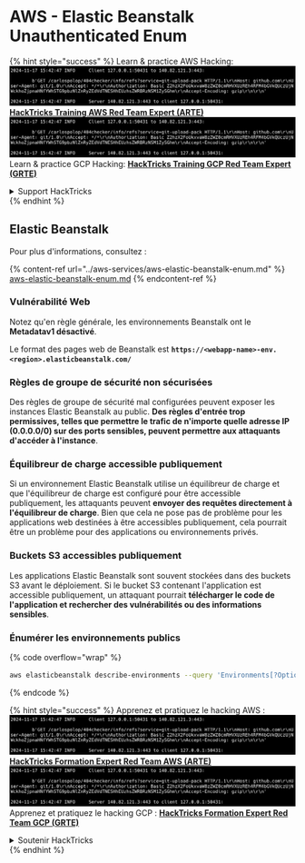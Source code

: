 # AWS - Elastic Beanstalk Unauthenticated Enum

{% hint style="success" %}
Learn & practice AWS Hacking:<img src="../../../.gitbook/assets/image (1).png" alt="" data-size="line">[**HackTricks Training AWS Red Team Expert (ARTE)**](https://training.hacktricks.xyz/courses/arte)<img src="../../../.gitbook/assets/image (1).png" alt="" data-size="line">\
Learn & practice GCP Hacking: <img src="../../../.gitbook/assets/image (2).png" alt="" data-size="line">[**HackTricks Training GCP Red Team Expert (GRTE)**<img src="../../../.gitbook/assets/image (2).png" alt="" data-size="line">](https://training.hacktricks.xyz/courses/grte)

<details>

<summary>Support HackTricks</summary>

* Check the [**subscription plans**](https://github.com/sponsors/carlospolop)!
* **Join the** 💬 [**Discord group**](https://discord.gg/hRep4RUj7f) or the [**telegram group**](https://t.me/peass) or **follow** us on **Twitter** 🐦 [**@hacktricks\_live**](https://twitter.com/hacktricks\_live)**.**
* **Share hacking tricks by submitting PRs to the** [**HackTricks**](https://github.com/carlospolop/hacktricks) and [**HackTricks Cloud**](https://github.com/carlospolop/hacktricks-cloud) github repos.

</details>
{% endhint %}

## Elastic Beanstalk

Pour plus d'informations, consultez :

{% content-ref url="../aws-services/aws-elastic-beanstalk-enum.md" %}
[aws-elastic-beanstalk-enum.md](../aws-services/aws-elastic-beanstalk-enum.md)
{% endcontent-ref %}

### Vulnérabilité Web

Notez qu'en règle générale, les environnements Beanstalk ont le **Metadatav1 désactivé**.

Le format des pages web de Beanstalk est **`https://<webapp-name>-env.<region>.elasticbeanstalk.com/`**

### Règles de groupe de sécurité non sécurisées

Des règles de groupe de sécurité mal configurées peuvent exposer les instances Elastic Beanstalk au public. **Des règles d'entrée trop permissives, telles que permettre le trafic de n'importe quelle adresse IP (0.0.0.0/0) sur des ports sensibles, peuvent permettre aux attaquants d'accéder à l'instance**.

### Équilibreur de charge accessible publiquement

Si un environnement Elastic Beanstalk utilise un équilibreur de charge et que l'équilibreur de charge est configuré pour être accessible publiquement, les attaquants peuvent **envoyer des requêtes directement à l'équilibreur de charge**. Bien que cela ne pose pas de problème pour les applications web destinées à être accessibles publiquement, cela pourrait être un problème pour des applications ou environnements privés.

### Buckets S3 accessibles publiquement

Les applications Elastic Beanstalk sont souvent stockées dans des buckets S3 avant le déploiement. Si le bucket S3 contenant l'application est accessible publiquement, un attaquant pourrait **télécharger le code de l'application et rechercher des vulnérabilités ou des informations sensibles**.

### Énumérer les environnements publics

{% code overflow="wrap" %}
```bash
aws elasticbeanstalk describe-environments --query 'Environments[?OptionSettings[?OptionName==`aws:elbv2:listener:80:defaultProcess` && contains(OptionValue, `redirect`)]].{EnvironmentName:EnvironmentName, ApplicationName:ApplicationName, Status:Status}' --output table
```
{% endcode %}

{% hint style="success" %}
Apprenez et pratiquez le hacking AWS :<img src="../../../.gitbook/assets/image (1).png" alt="" data-size="line">[**HackTricks Formation Expert Red Team AWS (ARTE)**](https://training.hacktricks.xyz/courses/arte)<img src="../../../.gitbook/assets/image (1).png" alt="" data-size="line">\
Apprenez et pratiquez le hacking GCP : <img src="../../../.gitbook/assets/image (2).png" alt="" data-size="line">[**HackTricks Formation Expert Red Team GCP (GRTE)**<img src="../../../.gitbook/assets/image (2).png" alt="" data-size="line">](https://training.hacktricks.xyz/courses/grte)

<details>

<summary>Soutenir HackTricks</summary>

* Consultez les [**plans d'abonnement**](https://github.com/sponsors/carlospolop)!
* **Rejoignez le** 💬 [**groupe Discord**](https://discord.gg/hRep4RUj7f) ou le [**groupe telegram**](https://t.me/peass) ou **suivez** nous sur **Twitter** 🐦 [**@hacktricks\_live**](https://twitter.com/hacktricks\_live)**.**
* **Partagez des astuces de hacking en soumettant des PRs aux** [**HackTricks**](https://github.com/carlospolop/hacktricks) et [**HackTricks Cloud**](https://github.com/carlospolop/hacktricks-cloud) dépôts github.

</details>
{% endhint %}
